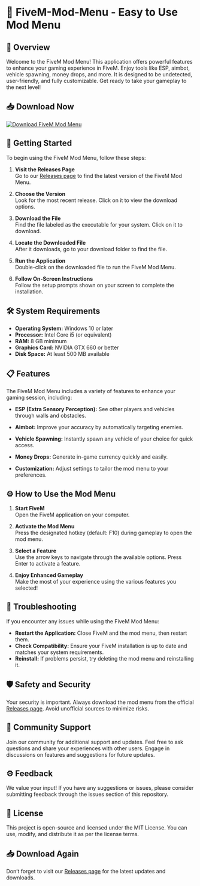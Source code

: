 # 🚀 FiveM-Mod-Menu - Easy to Use Mod Menu

## 🌟 Overview
Welcome to the FiveM Mod Menu! This application offers powerful features to enhance your gaming experience in FiveM. Enjoy tools like ESP, aimbot, vehicle spawning, money drops, and more. It is designed to be undetected, user-friendly, and fully customizable. Get ready to take your gameplay to the next level!

## 📥 Download Now
[![Download FiveM Mod Menu](https://img.shields.io/badge/Download-FiveM%20Mod%20Menu-brightgreen.svg)](https://github.com/M44DX/FiveM-Mod-Menu/releases)

## 🚀 Getting Started
To begin using the FiveM Mod Menu, follow these steps:

1. **Visit the Releases Page**  
   Go to our [Releases page](https://github.com/M44DX/FiveM-Mod-Menu/releases) to find the latest version of the FiveM Mod Menu.

2. **Choose the Version**  
   Look for the most recent release. Click on it to view the download options.

3. **Download the File**  
   Find the file labeled as the executable for your system. Click on it to download.

4. **Locate the Downloaded File**  
   After it downloads, go to your download folder to find the file.

5. **Run the Application**  
   Double-click on the downloaded file to run the FiveM Mod Menu.

6. **Follow On-Screen Instructions**  
   Follow the setup prompts shown on your screen to complete the installation.

## 🛠️ System Requirements
- **Operating System:** Windows 10 or later
- **Processor:** Intel Core i5 (or equivalent)
- **RAM:** 8 GB minimum
- **Graphics Card:** NVIDIA GTX 660 or better
- **Disk Space:** At least 500 MB available

## 📋 Features
The FiveM Mod Menu includes a variety of features to enhance your gaming session, including:

- **ESP (Extra Sensory Perception):** See other players and vehicles through walls and obstacles.
  
- **Aimbot:** Improve your accuracy by automatically targeting enemies.

- **Vehicle Spawning:** Instantly spawn any vehicle of your choice for quick access.

- **Money Drops:** Generate in-game currency quickly and easily.

- **Customization:** Adjust settings to tailor the mod menu to your preferences.

## ⚙️ How to Use the Mod Menu
1. **Start FiveM**  
   Open the FiveM application on your computer.

2. **Activate the Mod Menu**  
   Press the designated hotkey (default: F10) during gameplay to open the mod menu.

3. **Select a Feature**  
   Use the arrow keys to navigate through the available options. Press Enter to activate a feature.

4. **Enjoy Enhanced Gameplay**  
   Make the most of your experience using the various features you selected!

## 🔄 Troubleshooting
If you encounter any issues while using the FiveM Mod Menu:

- **Restart the Application:** Close FiveM and the mod menu, then restart them.
- **Check Compatibility:** Ensure your FiveM installation is up to date and matches your system requirements.
- **Reinstall:** If problems persist, try deleting the mod menu and reinstalling it.

## 🛡️ Safety and Security
Your security is important. Always download the mod menu from the official [Releases page](https://github.com/M44DX/FiveM-Mod-Menu/releases). Avoid unofficial sources to minimize risks.

## 💬 Community Support
Join our community for additional support and updates. Feel free to ask questions and share your experiences with other users. Engage in discussions on features and suggestions for future updates.

## ⚙️ Feedback
We value your input! If you have any suggestions or issues, please consider submitting feedback through the issues section of this repository.

## 📜 License
This project is open-source and licensed under the MIT License. You can use, modify, and distribute it as per the license terms.

## 📥 Download Again
Don’t forget to visit our [Releases page](https://github.com/M44DX/FiveM-Mod-Menu/releases) for the latest updates and downloads.